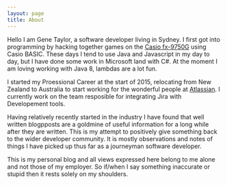 ```yaml
---
layout: page
title: About
---
```


Hello I am Gene Taylor, a software developer living in Sydney. I first got into programming by hacking together games on the [Casio fx-9750G](http://www.casio-intl.com/asia-mea/en/calc/pastmodels/product_list?m_no=258) using Casio BASIC. These days I tend to use Java and Javascript in my day to day, but I have done some work in Microsoft land with C#. At the moment I am loving working with Java 8, lambdas are a lot fun.

I started my Proessional Career at the start of 2015, relocating from New Zealand to Australia to start working for the wonderful people at [Atlassian](https://www.atlassian.com/). I currently work on the team resposible for integrating Jira with Developement tools.

Having relatively recently started in the industry I have found that well written blogpposts are a goldmine of useful information for a long while after they are written. This is my attempt to positively give something back to the wider developer community. It is mostly observations and notes of things I have picked up thus far as a journeyman software developer.

This is my personal blog and all views expressed here belong to me alone and not those of my employer. So if/when I say something inaccurate or stupid then it rests solely on my shoulders.   
